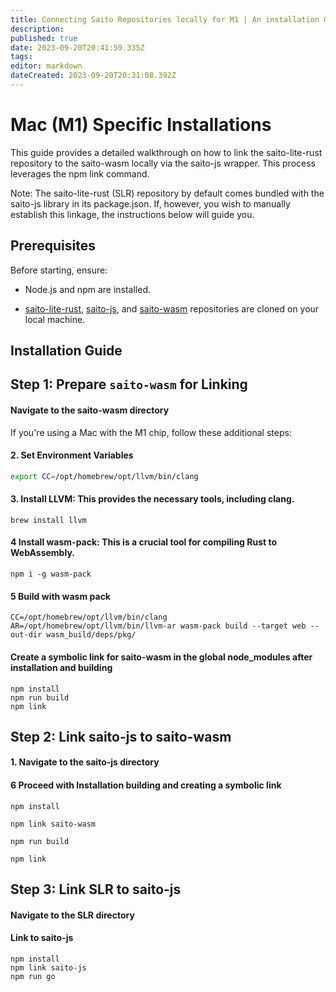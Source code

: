 ```yaml
---
title: Connecting Saito Repositories locally for M1 | An installation Guide
description: 
published: true
date: 2023-09-20T20:41:59.335Z
tags: 
editor: markdown
dateCreated: 2023-09-20T20:31:08.392Z
---
```



# Mac (M1) Specific Installations
This guide provides a detailed walkthrough on how to link the saito-lite-rust repository to the saito-wasm locally via the saito-js wrapper. This process leverages the npm link command.

Note: The saito-lite-rust (SLR) repository by default comes bundled with the saito-js library in its package.json. If, however, you wish to manually establish this linkage, the instructions below will guide you.

## Prerequisites

Before starting, ensure:

- Node.js and npm are installed.

- [saito-lite-rust](https://github.com/SaitoTech/saito-lite-rust), [saito-js](https://github.com/SaitoTech/saito-rust-workspace), and [saito-wasm](https://github.com/SaitoTech/saito-rust-workspace) repositories are cloned on your local machine.




## Installation Guide

## Step 1: Prepare `saito-wasm` for Linking

#### Navigate to the saito-wasm directory



If you're using a Mac with the M1 chip, follow these additional steps:

#### 2. Set Environment Variables

```bash
export CC=/opt/homebrew/opt/llvm/bin/clang
```
#### 3. Install LLVM: This provides the necessary tools, including clang.

```
brew install llvm
```

#### 4 Install wasm-pack: This is a crucial tool for compiling Rust to WebAssembly.

```
npm i -g wasm-pack
```

#### 5 Build with wasm pack
```
CC=/opt/homebrew/opt/llvm/bin/clang AR=/opt/homebrew/opt/llvm/bin/llvm-ar wasm-pack build --target web --out-dir wasm_build/deps/pkg/
```

#### Create a symbolic link for saito-wasm in the global node_modules after installation and building
```
npm install
npm run build
npm link 
```

## Step 2: Link saito-js to saito-wasm

#### 1. Navigate to the saito-js directory


#### 6 Proceed with Installation building and creating a symbolic link
```
npm install
```
```
npm link saito-wasm
```
```
npm run build
```
```
npm link
```

## Step 3: Link SLR to saito-js

#### Navigate to the SLR directory

#### Link to saito-js
``` 
npm install
npm link saito-js
npm run go
```


